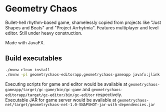 # Geometry Chaos

Bullet-hell rhythm-based game, shamelessly copied from projects like "Just Shapes and Beats" and "Project Arrhytmia". Features multiplayer and level editor. Still under heavy construction.

Made with JavaFX.

## Build executables

```bash
./mvnw clean install
./mvnw -pl geometrychaos-editorapp,geometrychaos-gameapp javafx:jlink
```
Executing scripts for game and editor would be available at `geometrychaos-gameapp/target/gc-game/bin/gc-game` and `geometrychaos-editorapp/target/gc-editor/bin/gc-editor` respectively.  
Executable JAR for game server would be available at `geometrychaos-net/target/geometrychaos-net-1.0-SNAPSHOT-jar-with-dependencies.jar`
